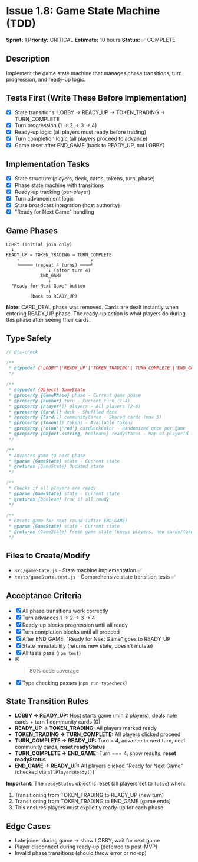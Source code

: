 # Issue 1.8: Game State Machine (TDD)

**Sprint:** 1
**Priority:** CRITICAL
**Estimate:** 10 hours
**Status:** ✅ COMPLETE

## Description
Implement the game state machine that manages phase transitions, turn progression, and ready-up logic.

## Tests First (Write These Before Implementation)
- [x] State transitions: LOBBY → READY_UP → TOKEN_TRADING → TURN_COMPLETE
- [x] Turn progression (1 → 2 → 3 → 4)
- [x] Ready-up logic (all players must ready before trading)
- [x] Turn completion logic (all players proceed to advance)
- [x] Game reset after END_GAME (back to READY_UP, not LOBBY)

## Implementation Tasks
- [x] State structure (players, deck, cards, tokens, turn, phase)
- [x] Phase state machine with transitions
- [x] Ready-up tracking (per-player)
- [x] Turn advancement logic
- [x] State broadcast integration (host authority)
- [x] "Ready for Next Game" handling

## Game Phases
```
LOBBY (initial join only)
  ↓
READY_UP → TOKEN_TRADING → TURN_COMPLETE
    ↑                           ↓
    └───── (repeat 4 turns) ────┘
                ↓ (after turn 4)
             END_GAME
                ↓
  "Ready for Next Game" button
                ↓
         (back to READY_UP)
```

**Note:** CARD_DEAL phase was removed. Cards are dealt instantly when entering READY_UP phase. The ready-up action is what players do during this phase after seeing their cards.

## Type Safety
```javascript
// @ts-check

/**
 * @typedef {'LOBBY'|'READY_UP'|'TOKEN_TRADING'|'TURN_COMPLETE'|'END_GAME'} GamePhase
 */

/**
 * @typedef {Object} GameState
 * @property {GamePhase} phase - Current game phase
 * @property {number} turn - Current turn (1-4)
 * @property {Player[]} players - All players (2-8)
 * @property {Card[]} deck - Shuffled deck
 * @property {Card[]} communityCards - Shared cards (max 5)
 * @property {Token[]} tokens - Available tokens
 * @property {'blue'|'red'} cardBackColor - Randomized once per game
 * @property {Object.<string, boolean>} readyStatus - Map of playerId to ready state
 */

/**
 * Advances game to next phase
 * @param {GameState} state - Current state
 * @returns {GameState} Updated state
 */

/**
 * Checks if all players are ready
 * @param {GameState} state - Current state
 * @returns {boolean} True if all ready
 */

/**
 * Resets game for next round (after END_GAME)
 * @param {GameState} state - Current state
 * @returns {GameState} Fresh game state (keeps players, new cards/tokens)
 */
```

## Files to Create/Modify
- `src/gameState.js` - State machine implementation ✅
- `tests/gameState.test.js` - Comprehensive state transition tests ✅

## Acceptance Criteria
- [x] All phase transitions work correctly
- [x] Turn advances 1 → 2 → 3 → 4
- [x] Ready-up blocks progression until all ready
- [x] Turn completion blocks until all proceed
- [x] After END_GAME, "Ready for Next Game" goes to READY_UP
- [x] State immutability (returns new state, doesn't mutate)
- [x] All tests pass (`npm test`)
- [x] >80% code coverage
- [x] Type checking passes (`npm run typecheck`)

## State Transition Rules
- **LOBBY → READY_UP:** Host starts game (min 2 players), deals hole cards + turn 1 community cards (0)
- **READY_UP → TOKEN_TRADING:** All players marked ready
- **TOKEN_TRADING → TURN_COMPLETE:** All players clicked proceed
- **TURN_COMPLETE → READY_UP:** Turn < 4, advance to next turn, deal community cards, **reset readyStatus**
- **TURN_COMPLETE → END_GAME:** Turn === 4, show results, **reset readyStatus**
- **END_GAME → READY_UP:** All players clicked "Ready for Next Game" (checked via `allPlayersReady()`)

**Important:** The `readyStatus` object is reset (all players set to `false`) when:
1. Transitioning from TOKEN_TRADING to READY_UP (new turn)
2. Transitioning from TOKEN_TRADING to END_GAME (game ends)
3. This ensures players must explicitly ready-up for each phase

## Edge Cases
- Late joiner during game → show LOBBY, wait for next game
- Player disconnect during ready-up (deferred to post-MVP)
- Invalid phase transitions (should throw error or no-op)
